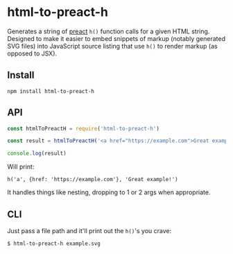 # html-to-preact-h

Generates a string of [preact](https://preactjs.com) `h()` function calls for a
given HTML string. Designed to make it easier to embed snippets of markup
(notably generated SVG files) into JavaScript source listing that use `h()`
to render markup (as opposed to JSX).

## Install

```
npm install html-to-preact-h
```

## API

```js
const htmlToPreactH = require('html-to-preact-h')

const result = htmlToPreactH('<a href="https://example.com">Great example!</a>')

console.log(result)
```

Will print:

```
h('a', {href: 'https://example.com'}, 'Great example!')
```

It handles things like nesting, dropping to 1 or 2 args when appropriate.

## CLI

Just pass a file path and it'll print out the `h()`'s you crave:

```
$ html-to-preact-h example.svg
```


